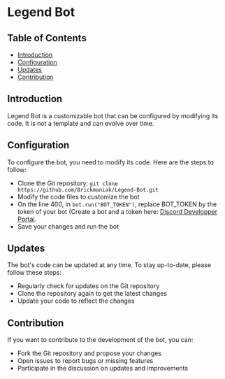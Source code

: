 **Legend Bot**
================

**Table of Contents**
-----------------

* [Introduction](#introduction)
* [Configuration](#configuration)
* [Updates](#updates)
* [Contribution](#contribution)

**Introduction**
---------------

Legend Bot is a customizable bot that can be configured by modifying its code. It is not a template and can evolve over time.

**Configuration**
----------------

To configure the bot, you need to modify its code. Here are the steps to follow:

* Clone the Git repository: `git clone https://github.com/Brickmaniak/Legend-Bot.git`
* Modify the code files to customize the bot
* On the line 400, in `bot.run("BOT_TOKEN")`, replace BOT_TOKEN by the token of your bot (Create a bot and a token here: [Discord Developper Portal](https://discord.com/developers/applications).
* Save your changes and run the bot

**Updates**
------------

The bot's code can be updated at any time. To stay up-to-date, please follow these steps:

* Regularly check for updates on the Git repository
* Clone the repository again to get the latest changes
* Update your code to reflect the changes

**Contribution**
----------------

If you want to contribute to the development of the bot, you can:

* Fork the Git repository and propose your changes
* Open issues to report bugs or missing features
* Participate in the discussion on updates and improvements
